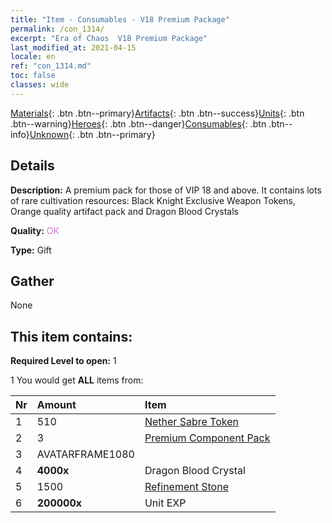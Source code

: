 ```yaml
---
title: "Item - Consumables - V18 Premium Package"
permalink: /con_1314/
excerpt: "Era of Chaos  V18 Premium Package"
last_modified_at: 2021-04-15
locale: en
ref: "con_1314.md"
toc: false
classes: wide
---
```

 [Materials](/Items/){: .btn .btn--primary}[Artifacts](/Items/Artifacts/){: .btn .btn--success}[Units](/Items/Units/){: .btn .btn--warning}[Heroes](/Items/Heroes/){: .btn .btn--danger}[Consumables](/Items/Consumables/){: .btn .btn--info}[Unknown](/Items/Unknown/){: .btn .btn--primary}

## Details
 **Description:** A premium pack for those of VIP 18 and above. It contains lots of rare cultivation resources: Black Knight Exclusive Weapon Tokens, Orange quality artifact pack and Dragon Blood Crystals

 **Quality:** <span style="color: #DA70D6">OK</span>

 **Type:** Gift

## Gather

  None

## This item contains:

 **Required Level to open:** 1

 1 You would get **ALL** items  from:

  | Nr | Amount |     Item    |
  |:---|:-------|:------------|
  | 1 | 510 | [Nether Sabre Token](/Items/con_979/) |  | 
  | 2 | 3 | [Premium Component Pack](/Items/con_1363/) |  | 
  | 3 | AVATARFRAME1080 |  | 
  | 4 |  **4000x** | Dragon Blood Crystal |  | 
  | 5 | 1500 | [Refinement Stone](/Items/con_814/) |  | 
  | 6 |  **200000x** | Unit EXP |  | 

